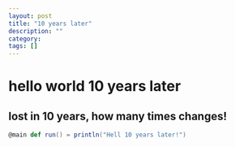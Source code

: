 ```yaml
---
layout: post
title: "10 years later"
description: ""
category: 
tags: []
---
```

<!-- {% include JB/setup %} -->


# hello world 10 years later

## lost in 10 years, how many times changes!

```scala
@main def run() = println("Hell 10 years later!")
```
